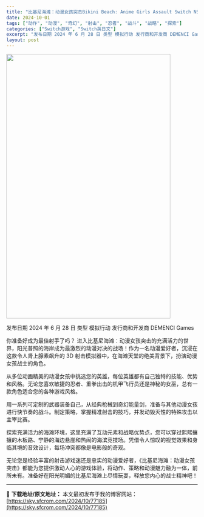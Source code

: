 ```yaml
---
title: "比基尼海滩：动漫女孩突击Bikini Beach: Anime Girls Assault Switch NSP (v1.0)英文"
date: 2024-10-01
tags: ["动作", "动漫", "奇幻", "射击", "忍者", "战斗", "战略", "探索"]
categories: ["Switch游戏", "Switch英日文"]
excerpt: "发布日期 2024 年 6 月 28 日 类型 模拟行动 发行商和开发商 DEMENCI Games 你准备好成为最佳射手了吗？ 进入比基尼海滩：动漫女孩突击的充满活力的世界，阳光普照的海岸成为最激烈的动漫对决的战场！作为一名动漫爱好者，沉浸在这款令人肾上腺素飙升的 3D 射击模拟器中，在海滩天堂的&hellip;"
layout: post
---
```


<img class="aligncenter size-full wp-image-77186" src="https://sky.sfcrom.com/wp-content/uploads/2024/10/202410010806529.webp" alt="" width="432" height="698" />

发布日期 2024 年 6 月 28 日
类型 模拟行动
发行商和开发商 DEMENCI Games

你准备好成为最佳射手了吗？
进入比基尼海滩：动漫女孩突击的充满活力的世界，阳光普照的海岸成为最激烈的动漫对决的战场！作为一名动漫爱好者，沉浸在这款令人肾上腺素飙升的 3D 射击模拟器中，在海滩天堂的绝美背景下，扮演动漫女孩战士的角色。

从多位动画精美的动漫女孩中挑选您的英雄，每位英雄都有自己独特的技能、优势和风格。无论您喜欢敏捷的忍者、重拳出击的机甲飞行员还是神秘的女巫，总有一款角色适合您的各种游戏风格。

用一系列可定制的武器装备自己，从经典枪械到奇幻能量剑，准备与其他动漫女孩进行快节奏的战斗。制定策略，掌握精准射击的技巧，并发动毁灭性的特殊攻击以主宰比赛。

探索充满活力的海滩环境，这里充满了互动元素和战略优势点，您可以穿过熙熙攘攘的木板路、宁静的海边悬崖和热闹的海滨竞技场。凭借令人惊叹的视觉效果和身临其境的音效设计，每场冲突都像是电影般的奇观。

无论您是经验丰富的射击游戏迷还是忠实的动漫爱好者，《比基尼海滩：动漫女孩突击》都能为您提供激动人心的游戏体验，将动作、策略和动漫魅力融为一体，前所未有。准备好在阳光明媚的比基尼海滩上尽情玩耍，释放您内心的战士精神吧！

---
📖 **下载地址/原文地址：** 本文最初发布于我的博客网站：[https://sky.sfcrom.com/2024/10/77185](https://sky.sfcrom.com/2024/10/77185)
